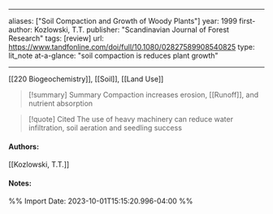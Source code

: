   
---
aliases: ["Soil Compaction and Growth of Woody Plants"] 
year: 1999 
first-author: Kozlowski, T.T.
publisher: "Scandinavian Journal of Forest Research" 
tags: [review]
url: https://www.tandfonline.com/doi/full/10.1080/02827589908540825 
type: lit_note
at-a-glance: "soil compaction is reduces plant growth"

--- 
[[220 Biogeochemistry]], [[Soil]], [[Land Use]]

>[!summary] Summary
>Compaction increases erosion, [[Runoff]], and nutrient absorption

>[!quote] Cited
>The use of heavy machinery can reduce water infiltration, soil aeration and seedling success

#### Authors:
[[Kozlowski, T.T.]]
#### Notes:


%% Import Date: 2023-10-01T15:15:20.996-04:00 %%
